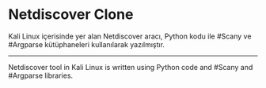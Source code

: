 # Netdiscover Clone
Kali Linux içerisinde yer alan Netdiscover aracı, Python kodu ile #Scany ve #Argparse kütüphaneleri kullanılarak yazılmıştır.

----

Netdiscover tool in Kali Linux is written using Python code and #Scany and #Argparse libraries.
